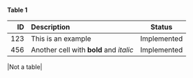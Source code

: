 **Table 1**

| **ID** | **Description**                         | **Status**  |
|-------:|:----------------------------------------|:-----------:|
|    123 | This is an example                      | Implemented |
|    456 | Another cell with **bold** and _italic_ | Implemented |

|Not a table|
